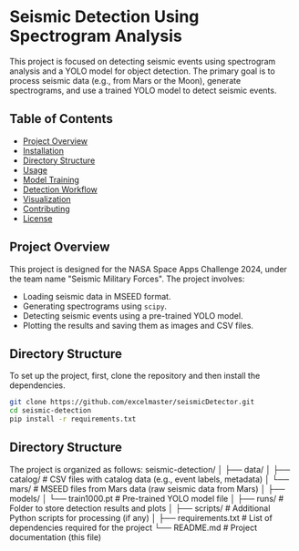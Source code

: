 # Seismic Detection Using Spectrogram Analysis

This project is focused on detecting seismic events using spectrogram analysis and a YOLO model for object detection. The primary goal is to process seismic data (e.g., from Mars or the Moon), generate spectrograms, and use a trained YOLO model to detect seismic events.

## Table of Contents
- [Project Overview](#project-overview)
- [Installation](#installation)
- [Directory Structure](#directory-structure)
- [Usage](#usage)
- [Model Training](#model-training)
- [Detection Workflow](#detection-workflow)
- [Visualization](#visualization)
- [Contributing](#contributing)
- [License](#license)

## Project Overview
This project is designed for the NASA Space Apps Challenge 2024, under the team name "Seismic Military Forces". The project involves:
- Loading seismic data in MSEED format.
- Generating spectrograms using `scipy`.
- Detecting seismic events using a pre-trained YOLO model.
- Plotting the results and saving them as images and CSV files.


## Directory Structure
To set up the project, first, clone the repository and then install the dependencies.

```bash
git clone https://github.com/excelmaster/seismicDetector.git
cd seismic-detection
pip install -r requirements.txt
```

## Directory Structure
The project is organized as follows:
seismic-detection/
│
├── data/
│   ├── catalog/               # CSV files with catalog data (e.g., event labels, metadata)
│   └── mars/                  # MSEED files from Mars data (raw seismic data from Mars)
│
├── models/
│   └── train1000.pt           # Pre-trained YOLO model file
│
├── runs/                      # Folder to store detection results and plots
│
├── scripts/                   # Additional Python scripts for processing (if any)
│
├── requirements.txt           # List of dependencies required for the project
└── README.md                  # Project documentation (this file)

